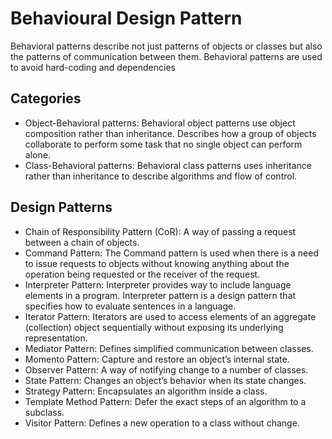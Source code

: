 # Behavioural Design Pattern
Behavioral patterns describe not just patterns of objects or classes but also the patterns of communication between them. 
Behavioral patterns are used to avoid hard-coding and dependencies

## Categories
- Object-Behavioral patterns: Behavioral object patterns use object composition rather than inheritance. Describes how a group of objects collaborate to perform some task that no single object can perform alone.
- Class-Behavioral patterns: Behavioral class patterns uses inheritance rather than inheritance to describe algorithms and flow of control.

## Design Patterns
- Chain of Responsibility Pattern (CoR): A way of passing a request between a chain of objects.
- Command Pattern: The Command pattern is used when there is a need to issue requests to objects without knowing anything about the operation being requested or the receiver of the request.
- Interpreter Pattern: Interpreter provides way to include language elements in a program. Interpreter pattern is a design pattern that specifies how to evaluate sentences in a language.
- Iterator Pattern: Iterators are used to access elements of an aggregate (collection) object sequentially without exposing its underlying representation.
- Mediator Pattern: Defines simplified communication between classes.
- Momento Pattern: Capture and restore an object’s internal state.
- Observer Pattern: A way of notifying change to a number of classes.
- State Pattern: Changes an object’s behavior when its state changes.
- Strategy Pattern: Encapsulates an algorithm inside a class.
- Template Method Pattern: Defer the exact steps of an algorithm to a subclass.
- Visitor Pattern: Defines a new operation to a class without change.